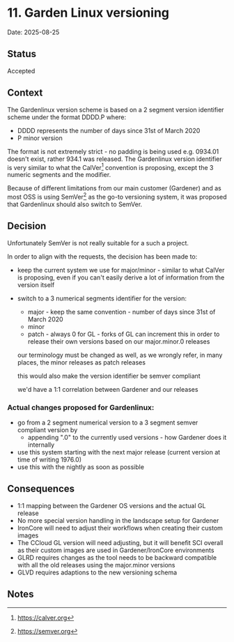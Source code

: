 # 11. Garden Linux versioning

Date: 2025-08-25

## Status

Accepted

## Context

The Gardenlinux version scheme is based on a 2 segment version identifier scheme under the format DDDD.P where:
- DDDD represents the number of days since 31st of March 2020
- P minor version

The format is not extremely strict - no padding is being used e.g. 0934.01 doesn't exist, rather 934.1 was released.
The Gardenlinux version identifier is very similar to what the CalVer[^1] convention is proposing, except the 3 numeric 
segments and the modifier.

Because of different limitations from our main customer (Gardener) and as most OSS is using SemVer[^2] as the go-to 
versioning system, it was proposed that Gardenlinux should also switch to SemVer.

## Decision

Unfortunately SemVer is not really suitable for a such a project.

In order to align with the requests, the decision has been made to:
- keep the current system we use for major/minor - similar to what CalVer is proposing, even if you can't easily derive a lot of information from the version itself
- switch to a 3 numerical segments identifier for the version:
  - major - keep the same convention - number of days since 31st of March 2020
  - minor
  - patch - always 0 for GL - forks of GL can increment this in order to release their own versions based on our major.minor.0 releases

  <p>our terminology must be changed as well, as we wrongly refer, in many places, the minor releases as patch releases</p>
  <p>this would also make the version identifier be semver compliant</p>
  <p>we'd have a 1:1 correlation between Gardener and our releases</p>

### Actual changes proposed for Gardenlinux:
- go from a 2 segment numerical version to a 3 segment semver compliant version by
  - appending ".0" to the currently used versions - how Gardener does it internally
- use this system starting with the next major release (current version at time of writing 1976.0)
- use this with the nightly as soon as possible


## Consequences

- 1:1 mapping between the Gardener OS versions and the actual GL release
- No more special version handling in the landscape setup for Gardener
- IronCore will need to adjust their workflows when creating their custom images
- The CCloud GL version will need adjusting, but it will benefit SCI overall as their custom images are used in Gardener/IronCore environments
- GLRD requires changes as the tool needs to be backward compatible with all the old releases using the major.minor versions
- GLVD requires adaptions to the new versioning schema

## Notes

[^1]: https://calver.org
[^2]: https://semver.org
